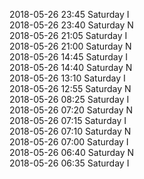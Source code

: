 2018-05-26 23:45 Saturday  I  
2018-05-26 23:40 Saturday  N  
2018-05-26 21:05 Saturday  I  
2018-05-26 21:00 Saturday  N  
2018-05-26 14:45 Saturday  I  
2018-05-26 14:40 Saturday  N  
2018-05-26 13:10 Saturday  I  
2018-05-26 12:55 Saturday  N  
2018-05-26 08:25 Saturday  I  
2018-05-26 07:20 Saturday  N  
2018-05-26 07:15 Saturday  I  
2018-05-26 07:10 Saturday  N  
2018-05-26 07:00 Saturday  I  
2018-05-26 06:40 Saturday  N  
2018-05-26 06:35 Saturday  I  
